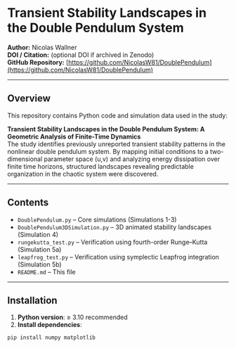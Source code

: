 # Transient Stability Landscapes in the Double Pendulum System

**Author:** Nicolas Wallner  
**DOI / Citation:** (optional DOI if archived in Zenodo)  
**GitHub Repository:** [https://github.com/NicolasW81/DoublePendulum](https://github.com/NicolasW81/DoublePendulum)

---

## Overview
This repository contains Python code and simulation data used in the study:

**Transient Stability Landscapes in the Double Pendulum System: A Geometric Analysis of Finite-Time Dynamics**  
The study identifies previously unreported transient stability patterns in the nonlinear double pendulum system. By mapping initial conditions to a two-dimensional parameter space (u,v) and analyzing energy dissipation over finite time horizons, structured landscapes revealing predictable organization in the chaotic system were discovered.

---

## Contents

- `DoublePendulum.py` – Core simulations (Simulations 1-3)  
- `DoublePendulum3DSimulation.py` – 3D animated stability landscapes (Simulation 4)  
- `rungekutta_test.py` – Verification using fourth-order Runge–Kutta (Simulation 5a)  
- `leapfrog_test.py` – Verification using symplectic Leapfrog integration (Simulation 5b) 
- `README.md` – This file

---

## Installation

1. **Python version**: ≥ 3.10 recommended  
2. **Install dependencies**:

```bash
pip install numpy matplotlib

